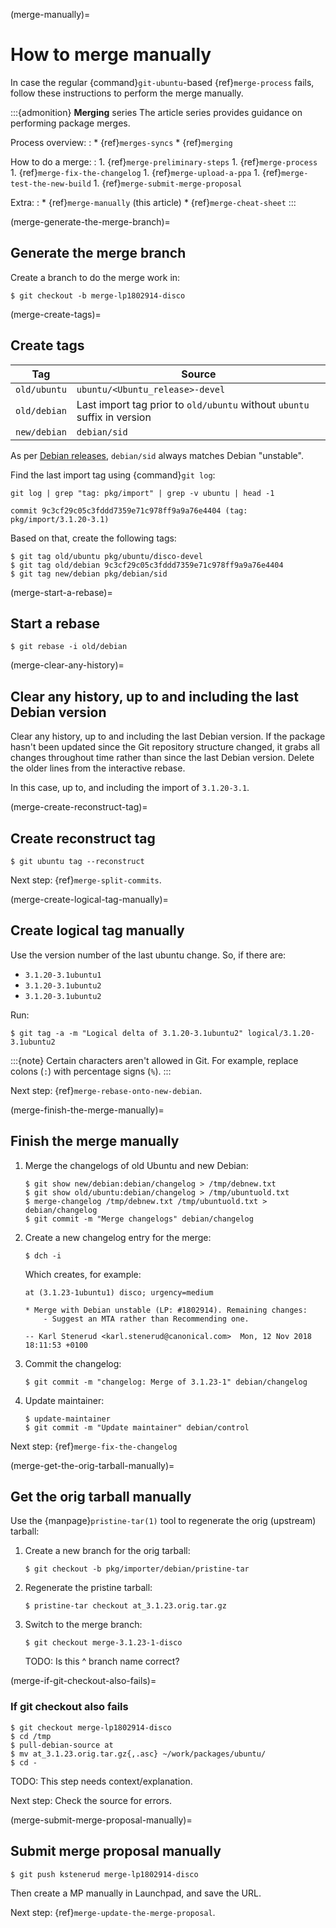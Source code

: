 (merge-manually)=
# How to merge manually

In case the regular {command}`git-ubuntu`-based {ref}`merge-process` fails, follow these instructions to perform the merge manually.

:::{admonition} **Merging** series
The article series provides guidance on performing package merges.

Process overview:
:   * {ref}`merges-syncs`
    * {ref}`merging`

How to do a merge:
:   1. {ref}`merge-preliminary-steps`
    1. {ref}`merge-process`
    1. {ref}`merge-fix-the-changelog`
    1. {ref}`merge-upload-a-ppa`
    1. {ref}`merge-test-the-new-build`
    1. {ref}`merge-submit-merge-proposal`

Extra:
:   * {ref}`merge-manually` (this article)
    * {ref}`merge-cheat-sheet`
:::


(merge-generate-the-merge-branch)=
## Generate the merge branch

Create a branch to do the merge work in:

```none
$ git checkout -b merge-lp1802914-disco
```


(merge-create-tags)=
## Create tags

| Tag          | Source                                                                   |
| ------------ | ------------------------------------------------------------------------ |
| `old/ubuntu` | `ubuntu/<Ubuntu_release>-devel`                                          |
| `old/debian` | Last import tag prior to `old/ubuntu` without `ubuntu` suffix in version |
| `new/debian` | `debian/sid`                                                             |

As per [Debian releases](https://www.debian.org/releases/), `debian/sid` always matches Debian "unstable".

Find the last import tag using {command}`git log`:

```none
git log | grep "tag: pkg/import" | grep -v ubuntu | head -1

commit 9c3cf29c05c3fddd7359e71c978ff9a9a76e4404 (tag: pkg/import/3.1.20-3.1)
```

Based on that, create the following tags:

```none
$ git tag old/ubuntu pkg/ubuntu/disco-devel
$ git tag old/debian 9c3cf29c05c3fddd7359e71c978ff9a9a76e4404
$ git tag new/debian pkg/debian/sid
```


(merge-start-a-rebase)=
## Start a rebase

```none
$ git rebase -i old/debian
```


(merge-clear-any-history)=
## Clear any history, up to and including the last Debian version

Clear any history, up to and including the last Debian version. If the package hasn't been updated since the Git repository structure changed, it grabs all changes throughout time rather than since the last Debian version. Delete the older lines from the interactive rebase.

In this case, up to, and including the import of `3.1.20-3.1`.


(merge-create-reconstruct-tag)=
## Create reconstruct tag

```none
$ git ubuntu tag --reconstruct
```

Next step: {ref}`merge-split-commits`.


(merge-create-logical-tag-manually)=
## Create logical tag manually

Use the version number of the last ubuntu change. So, if there are:

* `3.1.20-3.1ubuntu1`
* `3.1.20-3.1ubuntu2`
* `3.1.20-3.1ubuntu2`

Run:

```none
$ git tag -a -m "Logical delta of 3.1.20-3.1ubuntu2" logical/3.1.20-3.1ubuntu2
```

:::{note}
Certain characters aren't allowed in Git. For example, replace colons (`:`) with percentage signs (`%`).
:::

Next step: {ref}`merge-rebase-onto-new-debian`.


(merge-finish-the-merge-manually)=
## Finish the merge manually

1. Merge the changelogs of old Ubuntu and new Debian:

    ```none
    $ git show new/debian:debian/changelog > /tmp/debnew.txt
    $ git show old/ubuntu:debian/changelog > /tmp/ubuntuold.txt
    $ merge-changelog /tmp/debnew.txt /tmp/ubuntuold.txt > debian/changelog
    $ git commit -m "Merge changelogs" debian/changelog
    ```

1. Create a new changelog entry for the merge:

    ```none
    $ dch -i
    ```

    Which creates, for example:

    ```none
    at (3.1.23-1ubuntu1) disco; urgency=medium

    * Merge with Debian unstable (LP: #1802914). Remaining changes:
        - Suggest an MTA rather than Recommending one.

    -- Karl Stenerud <karl.stenerud@canonical.com>  Mon, 12 Nov 2018 18:11:53 +0100
    ```

1. Commit the changelog:

    ```none
    $ git commit -m "changelog: Merge of 3.1.23-1" debian/changelog
    ```

1. Update maintainer:

    ```none
    $ update-maintainer
    $ git commit -m "Update maintainer" debian/control
    ```

Next step: {ref}`merge-fix-the-changelog`


(merge-get-the-orig-tarball-manually)=
## Get the orig tarball manually

Use the {manpage}`pristine-tar(1)` tool to regenerate the orig (upstream) tarball:

1. Create a new branch for the orig tarball:

    ```none
    $ git checkout -b pkg/importer/debian/pristine-tar
    ```

1. Regenerate the pristine tarball:

    ```none
    $ pristine-tar checkout at_3.1.23.orig.tar.gz
    ```

1. Switch to the merge branch:

    ```none
    $ git checkout merge-3.1.23-1-disco
    ```

    TODO: Is this ^ branch name correct?


(merge-if-git-checkout-also-fails)=
### If git checkout also fails

```none
$ git checkout merge-lp1802914-disco
$ cd /tmp
$ pull-debian-source at
$ mv at_3.1.23.orig.tar.gz{,.asc} ~/work/packages/ubuntu/
$ cd -
```

TODO: This step needs context/explanation.

Next step: Check the source for errors.


(merge-submit-merge-proposal-manually)=
## Submit merge proposal manually

```none
$ git push kstenerud merge-lp1802914-disco
```

Then create a MP manually in Launchpad, and save the URL.

Next step: {ref}`merge-update-the-merge-proposal`.


